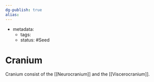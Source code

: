 ```yaml
---
dg-publish: true
alias:
---
```

- metadata:
	- tags: 
	- status: #Seed 
# Cranium
Cranium consist of the [[Neurocranium]] and the [[Viscerocranium]].